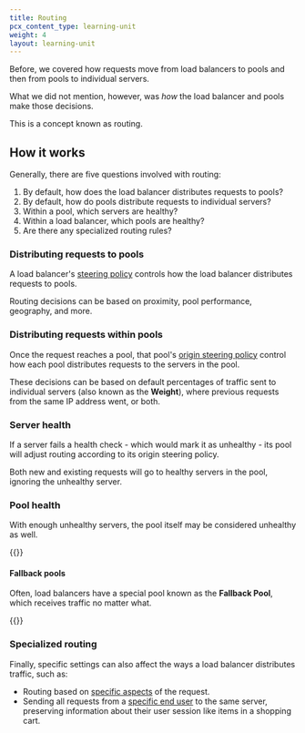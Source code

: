 ```yaml
---
title: Routing
pcx_content_type: learning-unit
weight: 4
layout: learning-unit
---
```


Before, we covered how requests move from load balancers to pools and then from pools to individual servers.

What we did not mention, however, was *how* the load balancer and pools make those decisions.

This is a concept known as routing.

## How it works

Generally, there are five questions involved with routing:

1. By default, how does the load balancer distributes requests to pools?
2. By default, how do pools distribute requests to individual servers?
3. Within a pool, which servers are healthy?
4. Within a load balancer, which pools are healthy?
5. Are there any specialized routing rules?

### Distributing requests to pools

A load balancer's [steering policy](/load-balancing/understand-basics/traffic-steering/steering-policies/) controls how the load balancer distributes requests to pools.

Routing decisions can be based on proximity, pool performance, geography, and more.

### Distributing requests within pools

Once the request reaches a pool, that pool's [origin steering policy](/load-balancing/understand-basics/traffic-steering/origin-level-steering/) control how each pool distributes requests to the servers in the pool.

These decisions can be based on default percentages of traffic sent to individual servers (also known as the **Weight**), where previous requests from the same IP address went, or both.

### Server health

If a server fails a health check - which would mark it as unhealthy - its pool will adjust routing according to its origin steering policy.

Both new and existing requests will go to healthy servers in the pool, ignoring the unhealthy server.

### Pool health

With enough unhealthy servers, the pool itself may be considered unhealthy as well.

{{<render file="../../load-balancing/_partials/_unhealthy-pool-traffic-distribution.md">}}

#### Fallback pools

Often, load balancers have a special pool known as the **Fallback Pool**, which receives traffic no matter what.

{{<render file="../../load-balancing/_partials/_fallback-pools.md">}}

### Specialized routing

Finally, specific settings can also affect the ways a load balancer distributes traffic, such as:

- Routing based on [specific aspects](/load-balancing/additional-options/load-balancing-rules/) of the request.
- Sending all requests from a [specific end user](/load-balancing/understand-basics/session-affinity/) to the same server, preserving information about their user session like items in a shopping cart.